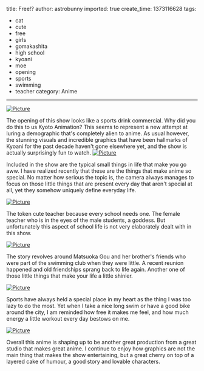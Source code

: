 title: Free!?
author: astrobunny
imported: true
create_time: 1373116628
tags:
- cat
- cute
- free
- girls
- gomakashita
- high school
- kyoani
- moe
- opening
- sports
- swimming
- teacher
category: Anime
---
 [![](wp-uploads/2013/07/wpid-HorribleSubs-Free-01-720p_1-500x281.jpg "Picture")](/images/wp-uploads/2013/07/wpid-HorribleSubs-Free-01-720p_1.jpg)  
  
The opening of this show looks like a sports drink commercial. Why did you do this to us Kyoto Animation? This seems to represent a new attempt at luring a demographic that's completely alien to anime. As usual however, the stunning visuals and incredible graphics that have been hallmarks of Kyoani for the past decade haven't gone elsewhere yet, and the show is actually surprisingly fun to watch.<!--more--> [![](wp-uploads/2013/07/wpid-HorribleSubs-Free-01-720p_2-500x281.jpg "Picture")](/images/wp-uploads/2013/07/wpid-HorribleSubs-Free-01-720p_2.jpg)  
  
Included in the show are the typical small things in life that make you go aww. I have realized recently that these are the things that make anime so special. No matter how serious the topic is, the camera always manages to focus on those little things that are present every day that aren't special at all, yet they somehow uniquely define everyday life.  
  
 [![](wp-uploads/2013/07/wpid-HorribleSubs-Free-01-720p_4-500x281.jpg "Picture")](/images/wp-uploads/2013/07/wpid-HorribleSubs-Free-01-720p_4.jpg)  
  
The token cute teacher because every school needs one. The female teacher who is in the eyes of the male students, a goddess. But unfortunately this aspect of school life is not very elaborately dealt with in this show.  
  
 [![](wp-uploads/2013/07/wpid-HorribleSubs-Free-01-720p_8-500x281.jpg "Picture")](/images/wp-uploads/2013/07/wpid-HorribleSubs-Free-01-720p_8.jpg)  
  
The story revolves around Matsuoka Gou and her brother's friends who were part of the swimming club when they were little. A recent reunion happened and old friendships sprang back to life again. Another one of those little things that make your life a little shinier.  
  
 [![](wp-uploads/2013/07/wpid-HorribleSubs-Free-01-720p_9-500x281.jpg "Picture")](/images/wp-uploads/2013/07/wpid-HorribleSubs-Free-01-720p_9.jpg)  
  
Sports have always held a special place in my heart as the thing I was too lazy to do the most. Yet when I take a nice long swim or have a good bike around the city, I am reminded how free it makes me feel, and how much energy a little workout every day bestows on me.  
  
 [![](wp-uploads/2013/07/wpid-HorribleSubs-Free-01-720p_10-500x281.jpg "Picture")](/images/wp-uploads/2013/07/wpid-HorribleSubs-Free-01-720p_10.jpg)  
  
Overall this anime is shaping up to be another great production from a great studio that makes great anime. I continue to enjoy how graphics are not the main thing that makes the show entertaining, but a great cherry on top of a layered cake of humour, a good story and lovable characters.